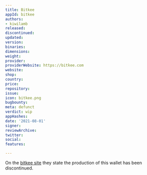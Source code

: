 ```yaml
---
title: Bitkee
appId: bitkee
authors:
- kiwilamb
released: 
discontinued: 
updated: 
version: 
binaries: 
dimensions: 
weight: 
provider: 
providerWebsite: https://bitkee.com
website: 
shop: 
country: 
price: 
repository: 
issue: 
icon: bitkee.png
bugbounty: 
meta: defunct
verdict: wip
appHashes: 
date: '2021-08-01'
signer: 
reviewArchive: 
twitter: 
social: 
features: 

---
```


On the [bitkee site](https://bitkee.com) they state the production of this wallet has been discontinued.
